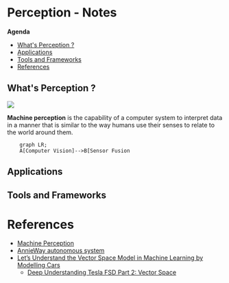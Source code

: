# Perception - Notes

**Agenda**
- [What's Perception ?](#whats-perception-)
- [Applications](#applications)
- [Tools and Frameworks](#tools-and-frameworks)
- [References](#references)


## What's Perception ? 

![](https://media.licdn.com/dms/image/C5612AQGM2cTqtwJuIg/article-inline_image-shrink_1000_1488/0/1521484871946?e=1678924800&v=beta&t=pkrKCMAM76QDzEgzLKn-acdrjFGivPKiW158OEJUqgQ)

**Machine perception** is the capability of a computer system to interpret data in a manner that is similar to the way humans use their senses to relate to the world around them.

```mermaid
    graph LR;
    A[Computer Vision]-->B[Sensor Fusion
```
## Applications

## Tools and Frameworks

# References

- [Machine Perception](https://en.wikipedia.org/wiki/Machine_perception)
- [AnnieWay autonomous system](https://github.com/afondiel/Self-Driving-Cars-Specialization-Coursera/blob/main/Course1-Introduction-to-Self-Driving-Cars/resources/AnnieWay-autonomous-system-paper-karlsruhe-university-germany-2008-long-version.pdf)
- [Let’s Understand the Vector Space Model in Machine Learning by Modelling Cars](https://towardsdatascience.com/lets-understand-the-vector-space-model-in-machine-learning-by-modelling-cars-b60a8df6684f)
  - [Deep Understanding Tesla FSD Part 2: Vector Space](https://saneryee-studio.medium.com/deep-understanding-tesla-fsd-part-2-vector-space-2964bfc10b17#:~:text=Tesla%20calls%20this%203D%20space,then%20visualized%20in%20this%20space.)